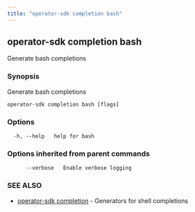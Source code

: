 ```yaml
---
title: "operator-sdk completion bash"
---
```

## operator-sdk completion bash

Generate bash completions

### Synopsis

Generate bash completions

```
operator-sdk completion bash [flags]
```

### Options

```
  -h, --help   help for bash
```

### Options inherited from parent commands

```
      --verbose   Enable verbose logging
```

### SEE ALSO

* [operator-sdk completion](../operator-sdk_completion)	 - Generators for shell completions

